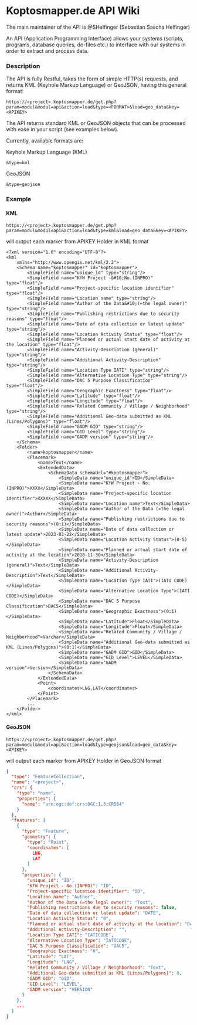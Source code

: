 # Koptosmapper.de API Wiki

The main maintainer of the API is @SHelfinger (Sebastian Sascha Helfinger)

An API (Application Programming Interface) allows your systems (scripts, programs, database queries, do-files etc.) to interface with our systems in order to extract and process data. 

### Description

The API is fully Restful, takes the form of simple HTTP(s) requests, and returns KML (Keyhole Markup Language) or GeoJSON, having this general format:

`https://<project>.koptosmapper.de/get.php?param=modul&modul=api&action=load&type=<FORMAT>&load=geo_data&key=<APIKEY>`

The API returns standard KML or GeoJSON objects that can be processed with ease in your script (see examples below).

Currently, available formats are:

Keyhole Markup Language (KML)

`&type=kml`

GeoJSON

`&type=geojson`

### Example

#### KML

`https://<project>.koptosmapper.de/get.php?param=modul&modul=api&action=load&type=kml&load=geo_data&key=<APIKEY>`

will output each marker from APIKEY Holder in KML format

```kml
<?xml version="1.0" encoding="UTF-8"?>
<kml
	xmlns="http://www.opengis.net/kml/2.2">
	<Schema name="koptosmapper" id="koptosmapper">
		<SimpleField name="unique_id" type="string"/>
		<SimpleField name="KfW Project -&#10;No.(INPRO)" type="float"/>
		<SimpleField name="Project-specific location identifier" type="float"/>
		<SimpleField name="Location name" type="string"/>
		<SimpleField name="Author of the Data&#10;(=the legal owner)" type="string"/>
		<SimpleField name="Publishing restrictions due to security reasons" type="float"/>
		<SimpleField name="Date of data collection or latest update" type="string"/>
		<SimpleField name="Location Activity Status" type="float"/>
		<SimpleField name="Planned or actual start date of activity at the location" type="float"/>
		<SimpleField name="Activity-Description (general)" type="string"/>
		<SimpleField name="Additional Activity-Description" type="string"/>
		<SimpleField name="Location Type IATI" type="string"/>
		<SimpleField name="Alternative Location Type" type="string"/>
		<SimpleField name="DAC 5 Purpose Classification" type="float"/>
		<SimpleField name="Geographic Exactness" type="float"/>
		<SimpleField name="Latitude" type="float"/>
		<SimpleField name="Longitude" type="float"/>
		<SimpleField name="Related Community / Village / Neighborhood" type="string"/>
		<SimpleField name="Additional Geo-data submitted as KML (Lines/Polygons)" type="float"/>
		<SimpleField name="GADM GID" type="string"/>
		<SimpleField name="GID Level" type="string"/>
		<SimpleField name="GADM version" type="string"/>
	</Schema>
	<Folder>
		<name>koptosmapper</name>
		<Placemark>
			<name>Text</name>
			<ExtendedData>
				<SchemaData schemaUrl="#koptosmapper">
					<SimpleData name="unique_id">ID</SimpleData>
					<SimpleData name="KfW Project - No.(INPRO)">XXXX</SimpleData>
					<SimpleData name="Project-specific location identifier">XXXXX</SimpleData>
					<SimpleData name="Location name">Text</SimpleData>
					<SimpleData name="Author of the Data (=the legal owner)">Author</SimpleData>
					<SimpleData name="Publishing restrictions due to security reasons">(0:1)</SimpleData>
					<SimpleData name="Date of data collection or latest update">2023-03-22</SimpleData>
					<SimpleData name="Location Activity Status">(0-5)</SimpleData>
					<SimpleData name="Planned or actual start date of activity at the location">2018-11-30</SimpleData>
					<SimpleData name="Activity-Description (general)">Text</SimpleData>
					<SimpleData name="Additional Activity-Description">Text</SimpleData>
					<SimpleData name="Location Type IATI">(IATI CODE)</SimpleData>
					<SimpleData name="Alternative Location Type">(IATI CODE)</SimpleData>
					<SimpleData name="DAC 5 Purpose Classification">DAC5</SimpleData>
					<SimpleData name="Geographic Exactness">(0:1)</SimpleData>
					<SimpleData name="Latitude">Float</SimpleData>
					<SimpleData name="Longitude">Float</SimpleData>
					<SimpleData name="Related Community / Village / Neighborhood">Varchar</SimpleData>
					<SimpleData name="Additional Geo-data submitted as KML (Lines/Polygons)">(0:1)</SimpleData>
					<SimpleData name="GADM GID">GID</SimpleData>
					<SimpleData name="GID Level">LEVEL</SimpleData>
					<SimpleData name="GADM version">Version</SimpleData>
				</SchemaData>
			</ExtendedData>
			<Point>
				<coordinates>LNG,LAT</coordinates>
			</Point>
		</Placemark>
		...
	</Folder>
</kml>
```

#### GeoJSON

`https://<project>.koptosmapper.de/get.php?param=modul&modul=api&action=load&type=geojson&load=geo_data&key=<APIKEY>`

will output each marker from APIKEY Holder in GeoJSON format

```json
{
  "type": "FeatureCollection",
  "name": "<project>",
  "crs": {
    "type": "name",
    "properties": {
      "name": "urn:ogc:def:crs:OGC:1.3:CRS84"
    }
  },
  "features": [
    {
      "type": "Feature",
      "geometry": {
        "type": "Point",
        "coordinates": [
          LNG,
          LAT
        ]
      },
      "properties": {
        "unique_id": "ID",
        "KfW Project - No.(INPRO)": "ID",
        "Project-specific location identifier": "ID",
        "Location name": "Author",
        "Author of the Data (=the legal owner)": "Text",
        "Publishing restrictions due to security reasons": false,
        "Date of data collection or latest update": "DATE",
        "Location Activity Status": "0",
        "Planned or actual start date of activity at the location": "DATE",
        "Additional Activity-Description": "",
        "Location Type IATI": "IATICODE",
        "Alternative Location Type": "IATICODE",
        "DAC 5 Purpose Classification": "DAC5",
        "Geographic Exactness": "0",
        "Latitude": "LAT",
        "Longitude": "LNG",
        "Related Community / Village / Neighborhood": "Text",
        "Additional Geo-data submitted as KML (Lines/Polygons)": 0,
        "GADM GID": "GID",
        "GID Level": "LEVEL",
        "GADM version": "VERSION"
      }
    },
    ...
  ]
}
```
